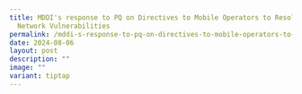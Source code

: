 ```yaml
---
title: MDDI's response to PQ on Directives to Mobile Operators to Resolve
  Network Vulnerabilities
permalink: /mddi-s-response-to-pq-on-directives-to-mobile-operators-to-resolve-network-vulnerabilities/
date: 2024-08-06
layout: post
description: ""
image: ""
variant: tiptap
---
```

